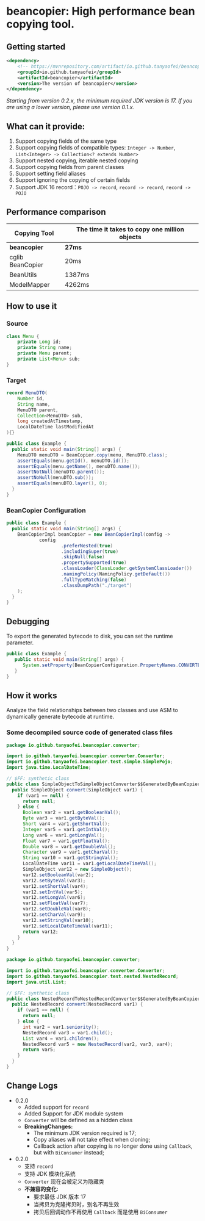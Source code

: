 # beancopier: High performance bean copying tool.



## Getting started

```xml
<dependency>
    <!-- https://mvnrepository.com/artifact/io.github.tanyaofei/beancopier -->
    <groupId>io.github.tanyaofei</groupId>
    <artifactId>beancopier</artifactId>
    <version>The version of beancopier</version>
</dependency>
```

_Starting from version 0.2.x, the minimum required JDK version is 17. If you are using a lower version, please use version 0.1.x._


## What can it provide:

1. Support copying fields of the same type
2. Support copying fields of compatible types: `Integer -> Number`, `List<Integer> -> Collection<? extends Number>`
3. Support nested copying, iterable nested copying
4. Support copying fields from parent classes
5. Support setting field aliases
6. Support ignoring the copying of certain fields
7. Support JDK 16 record：`POJO -> record`, `record -> record`, `record -> POJO`



## Performance comparison

| Copying Tool     | The time it takes to copy one million objects |
| ---------------- | --------------------------------------------- |
| **beancopier**   | **27ms**                                      |
| cglib BeanCopier | 20ms                                          |
| BeanUtils        | 1387ms                                        |
| ModelMapper      | 4262ms                                        |



## How to use it

### Source

```java
class Menu {
    private Long id;
    private String name;
    private Menu parent;
    private List<Menu> sub;
}
```

### Target

```java
record MenuDTO(
    Number id,
    String name,
    MenuDTO parent,
    Collection<MenuDTO> sub,
    long createdAtTimestamp,
    LocalDateTime lastModifiedAt
){}
```

```java
public class Example {
  public static void main(String[] args) {
    MenuDTO menuDTO = BeanCopier.copy(menu, MenuDTO.class);
    assertEquals(menu.getId(), menuDTO.id());
    assertEquals(menu.getName(), menuDTO.name());
    assertNotNull(menuDTO.parent());
    assertNoNull(menuDTO.sub());
    assertEquals(menuDTO.layer(), 0);
  }
}
```



### BeanCopier Configuration

```java
public class Example {
  public static void main(String[] args) {
    BeanCopierImpl beanCopier = new BeanCopierImpl(config ->
            config
                    .preferNested(true)
                    .includingSuper(true)
                    .skipNull(false)
                    .propertySupported(true)
                    .classLoader(ClassLoader.getSystemClassLoader())
                    .namingPolicy(NamingPolicy.getDefault())
                    .fullTypeMatching(false)
                    .classDumpPath("./target")
    );
  }
}
```



## Debugging

To export the generated bytecode to disk, you can set the runtime parameter.

```java
public class Example {
   public static void main(String[] args) {
      System.setProperty(BeanCopierConfiguration.PropertyNames.CONVERTER_CLASS_DUMP_PATH, "./");
   }
}
```



## How it works

Analyze the field relationships between two classes and use ASM to dynamically generate bytecode at runtime.

### Some decompiled source code of generated class files

```java
package io.github.tanyaofei.beancopier.converter;

import io.github.tanyaofei.beancopier.converter.Converter;
import io.github.tanyaofei.beancopier.test.simple.SimplePojo;
import java.time.LocalDateTime;

// $FF: synthetic class
public class SimpleObjectToSimpleObjectConverter$$GeneratedByBeanCopier$$5de41a00 implements Converter<SimpleObject, SimpleObject> {
  public SimpleObject convert(SimpleObject var1) {
    if (var1 == null) {
      return null;
    } else {
      Boolean var2 = var1.getBooleanVal();
      Byte var3 = var1.getByteVal();
      Short var4 = var1.getShortVal();
      Integer var5 = var1.getIntVal();
      Long var6 = var1.getLongVal();
      Float var7 = var1.getFloatVal();
      Double var8 = var1.getDoubleVal();
      Character var9 = var1.getCharVal();
      String var10 = var1.getStringVal();
      LocalDateTime var11 = var1.getLocalDateTimeVal();
      SimpleObject var12 = new SimpleObject();
      var12.setBooleanVal(var2);
      var12.setByteVal(var3);
      var12.setShortVal(var4);
      var12.setIntVal(var5);
      var12.setLongVal(var6);
      var12.setFloatVal(var7);
      var12.setDoubleVal(var8);
      var12.setCharVal(var9);
      var12.setStringVal(var10);
      var12.setLocalDateTimeVal(var11);
      return var12;
    }
  }
}
```

```java
package io.github.tanyaofei.beancopier.converter;

import io.github.tanyaofei.beancopier.converter.Converter;
import io.github.tanyaofei.beancopier.test.nested.NestedRecord;
import java.util.List;

// $FF: synthetic class
public class NestedRecordToNestedRecordConverter$$GeneratedByBeanCopier$$6888e1c0 implements Converter<NestedRecord, NestedRecord> {
  public NestedRecord convert(NestedRecord var1) {
    if (var1 == null) {
      return null;
    } else {
      int var2 = var1.seniority();
      NestedRecord var3 = var1.child();
      List var4 = var1.children();
      NestedRecord var5 = new NestedRecord(var2, var3, var4);
      return var5;
    }
  }
}
```

## Change Logs
+ 0.2.0
    + Added support for `record`
    + Added Support for JDK module system
    + `Converter` will be defined as a hidden class
    + <b>BreakingChanges: </b>
        + The minimum JDK version required is 17;
        + Copy aliases will not take effect when cloning;
        + Callback action after copying is no longer done using `Callback`, but with `BiConsumer` instead;
+ 0.2.0
    + 支持 `record`
    + 支持 JDK 模块化系统
    + `Converter` 现在会被定义为隐藏类
    + <b>不兼容的变化:</b>
        + 要求最低 JDK 版本 17
        + 当拷贝为克隆拷贝时，别名不再生效
        + 拷贝后回调动作不再使用 `Callback` 而是使用 `BiConsumer`